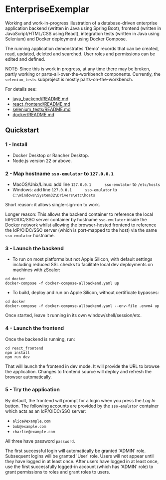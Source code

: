 # EnterpriseExemplar

Working and work-in-progress illustration of a database-driven enterprise application backend (written in Java using Spring Boot), 
frontend (written in JavaScript/HTML/CSS using React), integration tests (written in Java using Selenium) and Docker deployment using Docker Compose.

The running application demonstrates 'Demo' records that can be created, read, updated, deleted and searched. User
roles and permissions can be edited and defined.

NOTE: Since this is work in progress, at any time there may be broken, partly working or parts-all-over-the-workbench components. 
Currently, the `selenium_tests` subproject is mostly parts-on-the-workbench.

For details see:
- [java_backend/README.md](./java_backend/README.md)
- [react_frontend/README.md](./react_frontend/README.md)
- [selenium_tests/README.md](./selenium_tests/README.md)
- [docker/README.md](./docker/README.md)

## Quickstart

### 1 - Install
- Docker Desktop or Rancher Desktop.
- Node.js version 22 or above.

### 2 - Map hostname `sso-emulator` to `127.0.0.1`
- MacOS/Unix/Linux: add line `127.0.0.1      sso-emulator` to `/etc/hosts`
- Windows: add line `127.0.0.1      sso-emulator` to `C:\Windows\System32\Drivers\etc\hosts`

Short reason: it allows single-sign-on to work.

Longer reason: This allows the backend container to reference the local IdP/OIDC/SSO server container by hostname `sso-emulator` inside the Docker network
whilst allowing the browser-hosted frontend to reference the IdP/OIDC/SSO server (which is port-mapped to the host) via the same
`sso-emulator` hostname.

### 3 - Launch the backend

- To run on most platforms but not Apple Silicon, with default settings including reduced SSL checks to facilitate local dev deployments on machines with zScaler:
```shell
cd docker
docker-compose -f docker-compose-allbackend.yaml up
```

- To build, deploy and run on Apple Silicon, without certificate bypasses:
```shell
cd docker
docker-compose -f docker-compose-allbackend.yaml --env-file .envm4 up
```

Once started, leave it running in its own window/shell/session/etc.

### 4 - Launch the frontend

Once the backend is running, run:
```shell
cd react_frontend
npm install
npm run dev
```

That will launch the frontend in dev mode. It will provide the URL to browse the application.
Changes to frontend source will deploy and refresh the browser automatically.

### 5 - Try the application

By default, the frontend will prompt for a login when you press the
*Log In* button. The following accounts are provided by the `sso-emulator` container which acts
as an IdP/OIDC/SSO server:

- `alice@example.com`
- `bob@example.com`
- `charlie@example.com`

All three have password `password`.

The first successful login will automatically be granted 'ADMIN' role. Subsequent logins will be granted 'User' role. Users will
not appear until they have logged in at least once. After users have logged in at least once, use the
first successfully logged-in account (which has 'ADMIN' role) to grant permissions to roles and grant roles to users.
